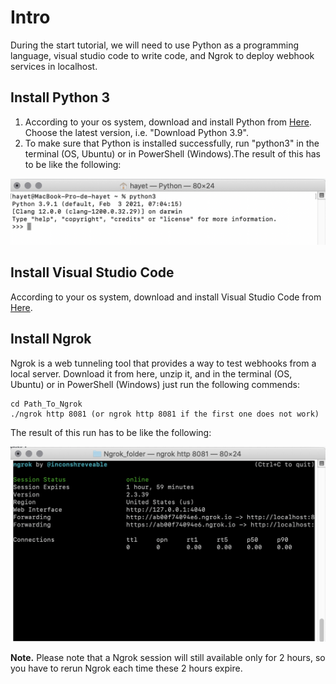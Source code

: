 # Intro
During the start tutorial, we will need to use Python as a programming language, visual studio code to write code, and Ngrok to deploy webhook services in localhost.
## Install Python 3 
1. According to your os system, download and install Python from [Here](https://www.python.org/downloads/). Choose the latest version, i.e. "Download Python 3.9". 
2. To make sure that Python is installed successfully, run "python3" in the terminal (OS, Ubuntu) or in PowerShell (Windows).The result of this has to be like the following:

<p align="center">
  <img src="images/python3run.png">
</p>

## Install Visual Studio Code 
According to your os system, download and install Visual Studio Code from [Here](https://code.visualstudio.com/download). 

## Install Ngrok
Ngrok is a web tunneling tool that provides a way to test webhooks from a local server. Download it from here, unzip it, and in the terminal (OS, Ubuntu) or in PowerShell (Windows) just run the following commends:

```
cd Path_To_Ngrok
./ngrok http 8081 (or ngrok http 8081 if the first one does not work)

```

The result of this run has to be like the following:

<p align="center">
  <img src="images/ngrokrun.png">
</p>

<b>Note.</b> Please note that a Ngrok session will still available only for 2 hours, so you have to rerun Ngrok each time these 2 hours expire.
